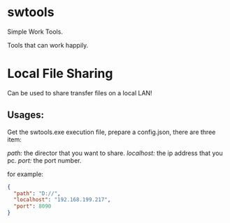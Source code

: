 
# swtools

Simple Work Tools.

Tools that can work happily.

# Local File Sharing

Can be used to share transfer files on a local LAN!

## Usages:

Get the swtools.exe execution file, prepare a config.json, there are three item:

*path:* the director that you want to share.
*localhost:* the ip address that you pc.
*port:* the port number.

for example:

```json
{
  "path": "D://",
  "localhost": "192.168.199.217",
  "port": 8090
}
```
